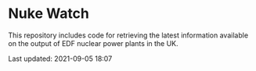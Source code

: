 # Nuke Watch

This repository includes code for retrieving the latest information available on the output of EDF nuclear power plants in the UK.

Last updated: 2021-09-05 18:07